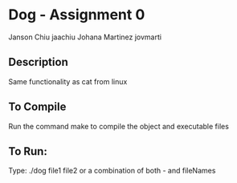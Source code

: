 # Dog - Assignment 0
Janson Chiu jaachiu 
Johana Martinez jovmarti
## Description 
Same functionality as cat from linux

## To Compile
Run the command make to compile the object and executable files

## To Run:
Type: 
./dog file1 file2
or a combination of both - and fileNames
